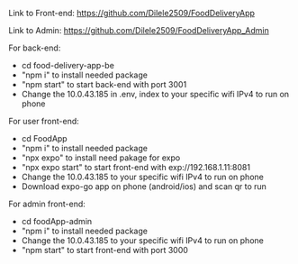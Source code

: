 Link to Front-end: https://github.com/Dilele2509/FoodDeliveryApp 

Link to Admin: https://github.com/Dilele2509/FoodDeliveryApp_Admin

For back-end: 
- cd food-delivery-app-be 
- "npm i" to install needed package
- "npm start" to start back-end with port 3001
- Change the 10.0.43.185 in .env, index to your specific wifi IPv4 to run on phone

For user front-end: 
- cd FoodApp 
- "npm i" to install needed package
- "npx expo" to install need pakage for expo
- "npx expo start" to start front-end with exp://192.168.1.11:8081
- Change the 10.0.43.185 to your specific wifi IPv4 to run on phone
- Download expo-go app on phone (android/ios) and scan qr to run

For admin front-end: 
- cd foodApp-admin
- "npm i" to install needed package
- Change the 10.0.43.185 to your specific wifi IPv4 to run on phone
- "npm start" to start front-end with port 3000
